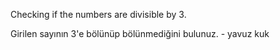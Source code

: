 Checking if the numbers are divisible by 3.

Girilen sayının 3'e bölünüp bölünmediğini bulunuz. 
                                                  - yavuz kuk
